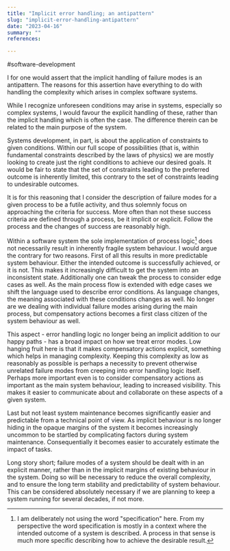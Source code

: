 ```yaml
---
title: "Implicit error handling; an antipattern"
slug: "implicit-error-handling-antipattern"
date: "2023-04-16"
summary: ""
references: 

---
```


#software-development

I for one would assert that the implicit handling of failure modes is an antipattern. The reasons for this assertion have everything to do with handling the complexity which arises in complex software systems.


While I recognize unforeseen conditions may arise in systems, especially so complex systems, I would favour the explicit handling of these, rather than the implicit handling which is often the case. The difference therein can be related to the main purpose of the system.

Systems development, in part, is about the application of constraints to given conditions. Within our full scope of possibilities (that is, within fundamental constraints described by the laws of physics) we are mostly looking to create just the right conditions to achieve our desired goals. It would be fair to state that the set of constraints leading to the preferred outcome is inherently limited, this contrary to the set of constraints leading to undesirable outcomes.

It is for this reasoning that I consider the description of failure modes for a given process to be a futile activity, and thus solemnly focus on approaching the criteria for success. More often than not these success criteria are defined through a process, be it implicit or explicit. Follow the process and the changes of success are reasonably high.

Within a software system the sole implementation of process logic[^1] does not necessarily result in inherently fragile system behaviour. I would argue the contrary for two reasons. First of all this results in more predictable system behaviour. Either the intended outcome is successfully achieved, or it is not. This makes it increasingly difficult to get the system into an inconsistent state. Additionally one can tweak the process to consider edge cases as well. As the main process flow is extended with edge cases we shift the language used to describe error conditions. As language changes, the meaning associated with these conditions changes as well. No longer are we dealing with individual failure modes arising during the main process, but compensatory actions becomes a first class citizen of the system behaviour as well.

This aspect - error handling logic no longer being an implicit addition to our happy paths - has a broad impact on how we treat error modes. Low hanging fruit here is that it makes compensatory actions explicit, something which helps in managing complexity. Keeping this complexity as low as reasonably as possible is perhaps a necessity to prevent otherwise unrelated failure modes from creeping into error handling logic itself. Perhaps more important even is to consider compensatory actions as important as the main system behaviour, leading to increased visibility. This makes it easier to communicate about and collaborate on these aspects of a given system.

Last but not least system maintenance becomes significantly easier and predictable from a technical point of view. As implicit behaviour is no longer hiding in the opaque margins of the system it becomes increasingly uncommon to be startled by complicating factors during system maintenance. Consequentially it becomes easier to accurately estimate the impact of tasks.

Long story short; failure modes of a system should be dealt with in an explicit manner, rather than in the implicit margins of existing behaviour in the system. Doing so will be necessary to reduce the overall complexity, and to ensure the long term stability and predictability of system behaviour. This can be considered absolutely necessary if we are planning to keep a system running for several decades, if not more.


[^1]: I am deliberately not using the word "specification" here. From my perspective the word specification is mostly in a context where the intended outcome of a system is described. A process in that sense is much more specific describing how to achieve the desirable result.
